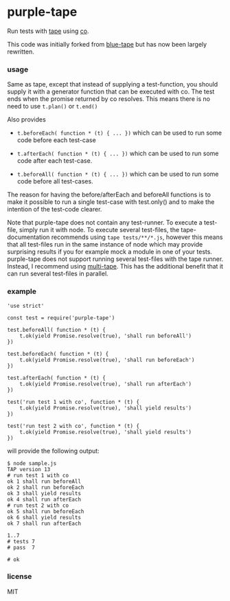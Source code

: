 # purple-tape

Run tests with [tape](https://github.com/substack/tape) using [co](https://github.com/tj/co).

This code was initially forked from
[blue-tape](https://github.com/spion/blue-tape) but has now been largely
rewritten.

### usage

Same as tape, except that instead of supplying a test-function, you should
supply it with a generator function that can be executed with co. The test ends
when the promise returned by co resolves.  This means there is no need to use
`t.plan()` or `t.end()`

Also provides

- `t.beforeEach( function * (t) { ... })` which can be used to run some
  code before each test-case

- `t.afterEach( function * (t) { ... })` which can be used to run some
  code after each test-case.

- `t.beforeAll( function * (t) { ... })` which can be used to run some code
  before all test-cases.

The reason for having the before/afterEach and beforeAll functions is to make
it possible to run a single test-case with test.only() and to make the intention
of the test-code clearer.

Note that purple-tape does not contain any test-runner. To execute a test-file,
simply run it with node. To execute several test-files, the tape-documentation
recommends using `tape tests/**/*.js`, however this means that all test-files
run in the same instance of node which may provide surprising results if you for
example mock a module in one of your tests. purple-tape does not support running
several test-files with the tape runner. Instead, I recommend using
[multi-tape](https://www.npmjs.com/package/multi-tape). This has the additional
benefit that it can run several test-files in parallel.

### example

    'use strict'

    const test = require('purple-tape')

    test.beforeAll( function * (t) {
        t.ok(yield Promise.resolve(true), 'shall run beforeAll')
    })

    test.beforeEach( function * (t) {
        t.ok(yield Promise.resolve(true), 'shall run beforeEach')
    })

    test.afterEach( function * (t) {
        t.ok(yield Promise.resolve(true), 'shall run afterEach')
    })

    test('run test 1 with co', function * (t) {
        t.ok(yield Promise.resolve(true), 'shall yield results')
    })

    test('run test 2 with co', function * (t) {
        t.ok(yield Promise.resolve(true), 'shall yield results')
    })

will provide the following output:

    $ node sample.js
    TAP version 13
    # run test 1 with co
    ok 1 shall run beforeAll
    ok 2 shall run beforeEach
    ok 3 shall yield results
    ok 4 shall run afterEach
    # run test 2 with co
    ok 5 shall run beforeEach
    ok 6 shall yield results
    ok 7 shall run afterEach

    1..7
    # tests 7
    # pass  7

    # ok


### license

MIT

